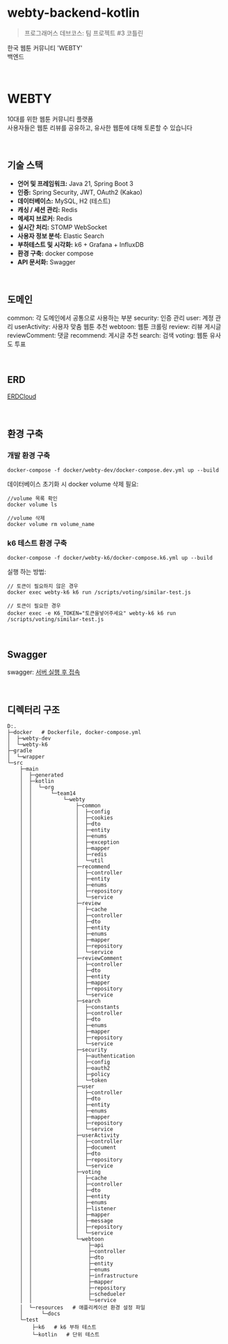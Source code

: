 # webty-backend-kotlin

> 프로그래머스 데브코스: 팀 프로젝트 #3 코틀린

한국 웹툰 커뮤니티 'WEBTY'  
백엔드


<br>

# WEBTY

10대를 위한 웹툰 커뮤니티 플랫폼  
사용자들은 웹툰 리뷰를 공유하고, 유사한 웹툰에 대해 토론할 수 있습니다


<br>

## 기술 스택

- **언어 및 프레임워크:** Java 21, Spring Boot 3
- **인증:** Spring Security, JWT, OAuth2 (Kakao)
- **데이터베이스:** MySQL, H2 (테스트)
- **캐싱 / 세션 관리:** Redis
- **메세지 브로커:** Redis
- **실시간 처리:** STOMP WebSocket
- **사용자 정보 분석:** Elastic Search
- **부하테스트 및 시각화:** k6 + Grafana + InfluxDB
- **환경 구축:** docker compose
- **API 문서화:** Swagger

<br>

## 도메인

common: 각 도메인에서 공통으로 사용하는 부분
security: 인증 관리
user: 계정 관리
userActivity: 사용자 맞춤 웹툰 추천
webtoon: 웹툰 크롤링
review: 리뷰 게시글
reviewComment: 댓글
recommend: 게시글 추천
search: 검색
voting: 웹툰 유사도 투표

<br>

## ERD

[ERDCloud](https://www.erdcloud.com/d/W5oyCz7sXaAzScd4X)

<br>

## 환경 구축

### 개발 환경 구축

```
docker-compose -f docker/webty-dev/docker-compose.dev.yml up --build
```

데이터베이스 초기화 시 docker volume 삭제 필요:

```
//volume 목록 확인
docker volume ls

//volume 삭제
docker volume rm volume_name
```

### k6 테스트 환경 구축

```
docker-compose -f docker/webty-k6/docker-compose.k6.yml up --build
```

실행 하는 방법:

```
// 토큰이 필요하지 않은 경우
docker exec webty-k6 k6 run /scripts/voting/similar-test.js

// 토큰이 필요한 경우
docker exec -e K6_TOKEN="토큰을넣어주세요" webty-k6 k6 run /scripts/voting/similar-test.js
```

<br>

## Swagger

swagger: [서버 실행 후 접속](http://localhost:8080/swagger-ui/index.html)


<br>

## 디렉터리 구조

```
D:.
├─docker   # Dockerfile, docker-compose.yml
│  ├─webty-dev
│  └─webty-k6
├─gradle
│  └─wrapper
└─src
    ├─main
    │  ├─generated
    │  ├─kotlin
    │  │  └─org
    │  │      └─team14
    │  │          └─webty
    │  │              ├─common
    │  │              │  ├─config
    │  │              │  ├─cookies
    │  │              │  ├─dto
    │  │              │  ├─entity
    │  │              │  ├─enums
    │  │              │  ├─exception
    │  │              │  ├─mapper
    │  │              │  ├─redis
    │  │              │  └─util
    │  │              ├─recommend
    │  │              │  ├─controller
    │  │              │  ├─entity
    │  │              │  ├─enums
    │  │              │  ├─repository
    │  │              │  └─service
    │  │              ├─review
    │  │              │  ├─cache
    │  │              │  ├─controller
    │  │              │  ├─dto
    │  │              │  ├─entity
    │  │              │  ├─enums
    │  │              │  ├─mapper
    │  │              │  ├─repository
    │  │              │  └─service
    │  │              ├─reviewComment
    │  │              │  ├─controller
    │  │              │  ├─dto
    │  │              │  ├─entity
    │  │              │  ├─mapper
    │  │              │  ├─repository
    │  │              │  └─service
    │  │              ├─search
    │  │              │  ├─constants
    │  │              │  ├─controller
    │  │              │  ├─dto
    │  │              │  ├─enums
    │  │              │  ├─mapper
    │  │              │  ├─repository
    │  │              │  └─service
    │  │              ├─security
    │  │              │  ├─authentication
    │  │              │  ├─config
    │  │              │  ├─oauth2
    │  │              │  ├─policy
    │  │              │  └─token
    │  │              ├─user
    │  │              │  ├─controller
    │  │              │  ├─dto
    │  │              │  ├─entity
    │  │              │  ├─enums
    │  │              │  ├─mapper
    │  │              │  ├─repository
    │  │              │  └─service
    │  │              ├─userActivity
    │  │              │  ├─controller
    │  │              │  ├─document
    │  │              │  ├─dto
    │  │              │  ├─repository
    │  │              │  └─service
    │  │              ├─voting
    │  │              │  ├─cache
    │  │              │  ├─controller
    │  │              │  ├─dto
    │  │              │  ├─entity
    │  │              │  ├─enums
    │  │              │  ├─listener
    │  │              │  ├─mapper
    │  │              │  ├─message
    │  │              │  ├─repository
    │  │              │  └─service
    │  │              └─webtoon
    │  │                  ├─api
    │  │                  ├─controller
    │  │                  ├─dto
    │  │                  ├─entity
    │  │                  ├─enums
    │  │                  ├─infrastructure
    │  │                  ├─mapper
    │  │                  ├─repository
    │  │                  ├─schedueler
    │  │                  └─service
    │  └─resources   # 애플리케이션 환경 설정 파일
    │      └─docs
    └─test
        ├─k6   # k6 부하 테스트
        └─kotlin   # 단위 테스트
```

